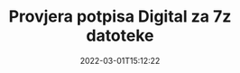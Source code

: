 ---
############################# Static ############################
layout: "auto-gen-signature"
date: 2022-03-01T15:12:22
draft: false
operation: Verify
signaturetype: Digital
fileformat: 7z
productName: .NET
lang: hr
productCode: net
otherformats: pdf doc docx docm dot dotx odt ott xls xlsx xlsm xlsb ods ots xltx xltm pptx pptm
breadcrumb: Put Digital signature on 7z for C#

############################# Head ############################
head_title: "Provjera Digital potpisa za 7z datoteke putem C#"
head_description: "Upotrijebite samo nekoliko redaka .NET koda za provjeru 7z dokumenata i njihovih Digital potpisa."

############################# Header ############################
title: "Provjera potpisa Digital za 7z datoteke"
description: "API za .NET pruža priliku za provjeru potpisa Digital u dokumentima 7z. Provjera e-potpisa unutar vaših 7z dokumenata može se izvršiti brzo i jednostavno."
bg_image: "https://cms.admin.containerize.com/templates/aspose/App_Themes/V3/images/bg/header1.png"
bg_overlay: false
button:
    enable: true

############################# SubMenu ############################
submenu:
    enable: true

    left:
        img_alt: "GroupDocs.Signature for .NET"
        image: "https://cms.admin.containerize.com/templates/groupdocs/images/product-logos/90x90-noborder/groupdocs-signature-net.png"
        product: "GroupDocs.Signature"
        platform: ".NET"



############################# About ############################
about:
    enable: true
    title: "Otkrijte nove GroupDocs.Signature for .NET API značajke"
    content: |
        [GroupDocs.Signature for .NET](https://products.groupdocs.com/signature/net/) API pruža širok raspon načina za obradu brojnih formata dokumenata korištenjem elektroničkih potpisa. Podržane su mnoge vrste digitalnih potpisa kao što su tekstovi, slike, digitalni certifikati, crtični kodovi, QR kodovi, pečati ili metapodaci. Korisnici mogu dodavati, uklanjati, uređivati, potvrđivati ​​ili pretraživati ​​digitalne potpise u PDF-ovima, MS Word dokumentima, MS Excel radnim knjigama, MS PowerPoint prezentacijama, Adobe Photoshop datotekama i raznim formatima slika. Dostupan je nevjerojatan broj dodatnih značajki i postavki.
    

############################# Steps ############################
steps:
    enable: true
    title_left: "Kako provjeriti valjanost potpisa Digital u vašem 7z dokumentu"
    content_left: |
        [GroupDocs.Signature for .NET](https://products.groupdocs.com/signature/net/) uključuje korisne značajke kao što je provjera potpisa Digital postavljenih na dokumente 7z. Iskoristite ovu priliku bez implementacije dodatnog koda.
        
        * Prvo, instancirajte klasu potpisa koja kao parametar konstruktora daje put do dokumenta koji bi trebao biti verificiran.
        * Drugo, stvorite novi objekt VerifyOptions i postavite sva potrebna svojstva.
        * Na kraju, pozovite metodu Verify objekta Signature prolazeći instancu VerifyOptions.
        * Zatim obradite rezultate provjere.

    title_right: "Zahtjevi sustava"
    content_right: |
        GroupDocs.Signature for .NET podržani su na svim glavnim platformama i operativnim sustavima. Prije izvršavanja koda u nastavku, provjerite imate li sljedeće preduvjete instalirane na vašem sustavu.

        * Operativni sustavi: Microsoft Windows, Linux, MacOS
        * Razvojna okruženja: Microsoft Visual Studio, Xamarin, MonoDevelop
        * Frameworks: .NET Framework, .NET Standard, .NET Core, Mono
        * Preuzmite najnoviju verziju GroupDocs.Signature for .NET s [Nuget](https://www.nuget.org/packages/groupdocs.signature)
         
    code: |
        ```csharp    
                
        // Set up input 7z file
        string filePath = "input.7z";

        // Instantiate Signature for input file
        using (GroupDocs.Signature.Signature signature = new GroupDocs.Signature.Signature(filePath))
        {
                //Provide verification options
                DigitalVerifyOptions options = new DigitalVerifyOptions()
                {
                    // Digital signature comment
                    Comments = "Approved by co-owner",
                    // specify period of signatures
                    SignDateTimeFrom = new DateTime(year: 2021, month: 01, day: 01),
                    SignDateTimeTo = new DateTime(year: 2022, month: 12, day: 31)
                };

                // Verify document signatures
                VerificationResult result = signature.Verify(options);

                //process result
                if (result.IsValid)
                {
                    //..
                }
        }

        ```

############################# Demos ############################
demos:
    enable: true
    title: "Potpisivanje s Digital potpisima Demo uživo"
    content: |
       Odmah dodajte različite elektroničke potpise u datoteku 7z tako da posjetite [GroupDocs.Signature App](https://products.groupdocs.app/signature/family) web mjesto.          

############################# More Formats ############################
more_formats:
    enable: true
    title: "Provjerite druge Digital potpise koristeći C#"
    content: |
        "Provjera elektroničkih potpisa postavljenih u različite dokumente. Provjerite kvalitetu potpisa u popularnim formatima datoteka kao što je otkriveno u nastavku."
    format: 
       
       
back_to_top:
    enable: true
---